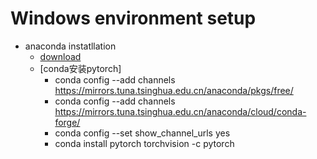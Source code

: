 # Windows environment setup
- anaconda instatllation
    - [download](https://mirrors.tuna.tsinghua.edu.cn/anaconda/archive/)
    - [conda安装pytorch]
        - conda config --add channels https://mirrors.tuna.tsinghua.edu.cn/anaconda/pkgs/free/
        - conda config --add channels https://mirrors.tuna.tsinghua.edu.cn/anaconda/cloud/conda-forge/
        - conda config --set show_channel_urls yes
        - conda install pytorch torchvision -c pytorch
